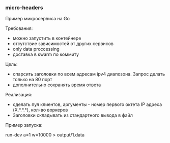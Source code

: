 ### micro-headers

Пример микросервиса на Go

Требования:
- можно запустить в контейнере
- отсутствие зависимостей от других сервисов
- only data proccessing
- доставка в swarm по коммиту

Цель:

- спарсить заголовки по всем адресам ipv4 диапозона. Запрос делать только на 80 порт
- дополнительно сохранять время ответа

Реализация:

- сделать пул клиентов, аргументы - номер первого октета IP адреса (X.\*.\*.*), кол-во воркеров
- Заголовки складывать из стандартного вывода в файл

Пример запуска:

run-dev a=1 w=10000 > output/1.data
